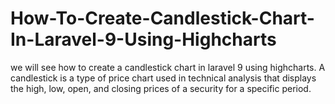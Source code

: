 # How-To-Create-Candlestick-Chart-In-Laravel-9-Using-Highcharts
we will see how to create a candlestick chart in laravel 9 using highcharts. A candlestick is a type of price chart used in technical analysis that displays the high, low, open, and closing prices of a security for a specific period.
